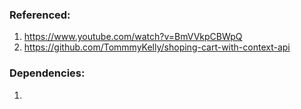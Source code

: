 ### Referenced:
1.  https://www.youtube.com/watch?v=BmVVkpCBWpQ
2.  https://github.com/TommmyKelly/shoping-cart-with-context-api

###  Dependencies:
1.  